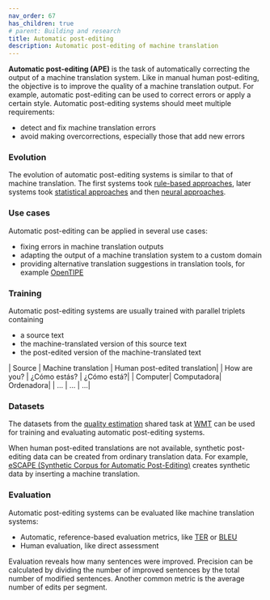 ```yaml
---
nav_order: 67
has_children: true
# parent: Building and research
title: Automatic post-editing
description: Automatic post-editing of machine translation
---
```


**Automatic post-editing (APE)** is the task of automatically correcting the output of a machine translation system. Like in manual human post-editing, the objective is to improve the quality of a machine translation output. For example, automatic post-editing can be used to correct errors or apply a certain style.
Automatic post-editing systems should meet multiple requirements:
- detect and fix machine translation errors
- avoid making overcorrections, especially those that add new errors


### Evolution
The evolution of automatic post-editing systems is similar to that of machine translation. The first systems took [rule-based approaches](/rule-based-machine-translation), later systems took [statistical approaches](/statistical-machine-translation) and then [neural approaches](/neural-machine-translation).


### Use cases
Automatic post-editing can be applied in several use cases:
- fixing errors in machine translation outputs
- adapting the output of a machine translation system to a custom domain
- providing alternative translation suggestions in translation tools, for example [OpenTIPE](https://aclanthology.org/2023.acl-demo.19.pdf)


### Training
Automatic post-editing systems are usually trained with parallel triplets containing
- a source text
- the machine-translated version of this source text
- the post-edited version of the machine-translated text

| Source | Machine translation | Human post-edited translation|
| How are you?	| ¿Cómo estás?	| ¿Cómo está?|
| Computer| Computadora| Ordenadora|
| … | … | …|


### Datasets
The datasets from the [quality estimation](/quality-estimation) shared task at [WMT](/wmt) can be used for training and evaluating automatic post-editing systems.

When human post-edited translations are not available, synthetic post-editing data can be created from ordinary translation data. For example, [eSCAPE (Synthetic Corpus for Automatic Post-Editing)]( https://aclanthology.org/L18-1004.pdf) creates synthetic data by inserting a machine translation.


### Evaluation
Automatic post-editing systems can be evaluated like machine translation systems:

-	Automatic, reference-based evaluation metrics, like [TER](/ter) or [BLEU](/bleu)
-	Human evaluation, like direct assessment

Evaluation reveals how many sentences were improved. Precision can be calculated by dividing the number of improved sentences by the total number of modified sentences. Another common metric is the average number of edits per segment.

